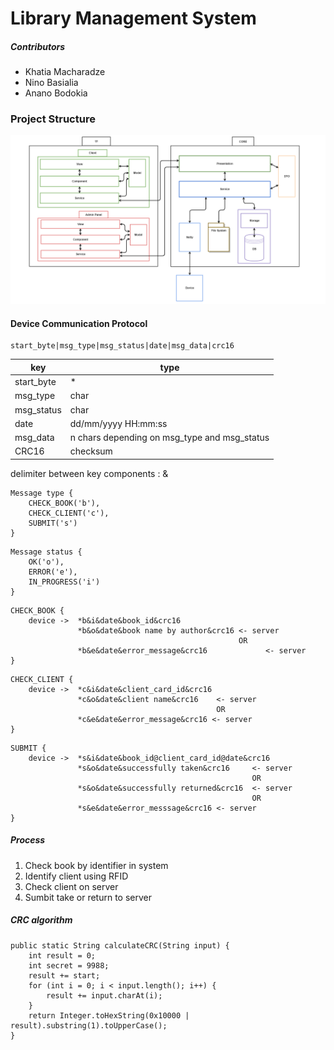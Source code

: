 # Library Management System #

##### Contributors #####

* Khatia Macharadze
* Nino Basialia
* Anano Bodokia


### Project Structure ###

![alt text](https://github.com/MiniZ/library-management-system/blob/develop/documents/Structure.PNG)


#### Device Communication Protocol ####

```
start_byte|msg_type|msg_status|date|msg_data|crc16
```
| key | type |
| ------ | ------ |
| start_byte | * |
| msg_type | char |
| msg_status | char |
| date | dd/mm/yyyy HH:mm:ss |
| msg_data | n chars depending on msg_type and msg_status |
| CRC16 | checksum |

delimiter between key components : &

```
Message type {
    CHECK_BOOK('b'),
    CHECK_CLIENT('c'),
    SUBMIT('s')
}
```
```
Message status {
    OK('o'),
    ERROR('e'),
    IN_PROGRESS('i')
}
```
```
CHECK_BOOK {
    device ->  *b&i&date&book_id&crc16
               *b&o&date&book name by author&crc16 <- server
                                                   OR
               *b&e&date&error_message&crc16             <- server
}
```
```
CHECK_CLIENT {
    device ->  *c&i&date&client_card_id&crc16
               *c&o&date&client name&crc16    <- server
                                              OR
               *c&e&date&error_message&crc16 <- server
}
```
```
SUBMIT {
    device ->  *s&i&date&book_id@client_card_id@date&crc16
               *s&o&date&successfully taken&crc16     <- server
                                                      OR
               *s&o&date&successfully returned&crc16  <- server
                                                      OR
               *s&e&date&error_messsage&crc16 <- server
}
```

##### Process
1. Check book by identifier in system
2. Identify client using RFID
3. Check client on server
4. Sumbit take or return to server

##### CRC algorithm
```
public static String calculateCRC(String input) {
    int result = 0;
    int secret = 9988;
    result += start;
    for (int i = 0; i < input.length(); i++) {
        result += input.charAt(i);
    }
    return Integer.toHexString(0x10000 | result).substring(1).toUpperCase();
}
```
